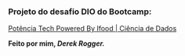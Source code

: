 ### Projeto do desafio DIO do Bootcamp:
[Potência Tech Powered By Ifood | Ciência de Dados](https://web.dio.me/track/potencia-tech-powered-ifood-ciencias-de-dados-com-python)

**Feito por mim, _Derek Rogger._**
